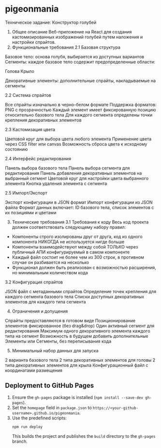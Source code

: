 # pigeonmania

Техническое задание: Конструктор голубей
1. Общее описание
Веб-приложение на React для создания кастомизированных изображений голубей путем наложения и настройки спрайтов.
2. Функциональные требования
2.1 Базовая структура

Базовое тело: основа голубя, выбирается из доступных вариантов
Сегменты: каждое базовое тело содержит предопределенные области:

Голова
Крыло


Декоративные элементы: дополнительные спрайты, накладываемые на сегменты

2.2 Система спрайтов

Все спрайты изначально в черно-белом формате
Поддержка форматов: PNG с прозрачностью
Каждый элемент имеет фиксированную позицию относительно базового тела
Для каждого сегмента определены точки крепления декоративных элементов

2.3 Кастомизация цвета

Цветовой круг для выбора цвета любого элемента
Применение цвета через CSS filter или canvas
Возможность сброса цвета к исходному состоянию

2.4 Интерфейс редактирования

Панель выбора базового тела
Панель выбора сегмента для редактирования
Панель добавления декоративных элементов на выбранный сегмент
Цветовой круг для настройки цвета выбранного элемента
Кнопка удаления элемента с сегмента

2.5 Импорт/Экспорт

Экспорт конфигурации в JSON формат
Импорт конфигурации из JSON файла
Формат данных включает: ID базового тела, список элементов с их позициями и цветами

3. Технические требования
3.1 Требования к коду
Весь код проекта должен соответствовать следующему набору правил:
- Компоненты строго изолированы друг от друга, код из одного компонента НИКОГДА не используется нигде больше
- Компоненты взаимодействуют между собой ТОЛЬКО через публичный АПИ конфигурируемый в самом компоненте
- Каждый файл состоит не более чем из 300 строк, в противном случае он разбивается на несколько
- Функционал должен быть реализован с возможностью расширения, но минимальным количеством кода

3.2 Конфигурация спрайтов

JSON файл с метаданными спрайтов
Определение точек крепления для каждого сегмента базового тела
Списки доступных декоративных элементов для каждого типа сегмента

4. Ограничения и допущения

Спрайты предоставляются в готовом виде
Позиционирование элементов фиксированное (без drag&drop)
Один активный сегмент для редактирования
Максимум одного декоративного элемента каждого типа на сегмент
Возможность в будущем добавить дополнительные Элементы или Сегменты, без переписывания кода

5. Минимальный набор данных для запуска

2 варианта базового тела
2 типа декоративных элементов для головы
2 типа декоративных элементов для крыла
Конфигурационный файл с координатами размещения
## Deployment to GitHub Pages

1. Ensure the `gh-pages` package is installed (`npm install --save-dev gh-pages`).
2. Set the `homepage` field in `package.json` to `https://<your-github-username>.github.io/pigeonmania`.
3. Use the predefined scripts:
   ```bash
   npm run deploy
   ```
   This builds the project and publishes the `build` directory to the `gh-pages` branch.
